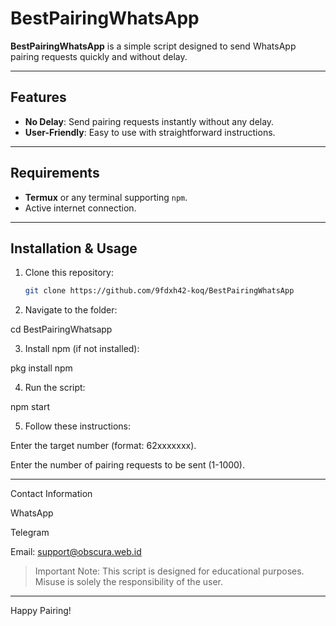 # BestPairingWhatsApp

**BestPairingWhatsApp** is a simple script designed to send WhatsApp pairing requests quickly and without delay.

---

## Features
- **No Delay**: Send pairing requests instantly without any delay.
- **User-Friendly**: Easy to use with straightforward instructions.

---

## Requirements
- **Termux** or any terminal supporting `npm`.
- Active internet connection.

---

## Installation & Usage

1. Clone this repository:
   ```bash
   git clone https://github.com/9fdxh42-koq/BestPairingWhatsApp

2. Navigate to the folder:

cd BestPairingWhatsapp


3. Install npm (if not installed):

pkg install npm


4. Run the script:

npm start


5. Follow these instructions:

Enter the target number (format: 62xxxxxxx).

Enter the number of pairing requests to be sent (1-1000).





---

Contact Information

WhatsApp

Telegram

Email: support@obscura.web.id

> Important Note: This script is designed for educational purposes. Misuse is solely the responsibility of the user.




---

Happy Pairing!



